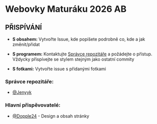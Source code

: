 # Webovky Maturáku 2026 AB
## PŘISPÍVÁNÍ
- **S obsahem:** Vytvořte Issue, kde popíšete podrobně co, kde a jak změnit/přidat  

- **S programem:** Kontaktujte [Správce repozitáře](https://github.com/Jenyyk) a požádejte o přístup.  
  Vždycky přispívejte se stylem stejným jako ostatní commity
  
- **S fotkami:** Vytvořte issue s přidanými fotkami

### Správce repozitáře:
- [@Jenyyk](https://github.com/Jenyyk)

### Hlavní přispěvovatelé:
- [@Dopple24](https://github.com/Dopple24) - Design a obsah stránky
